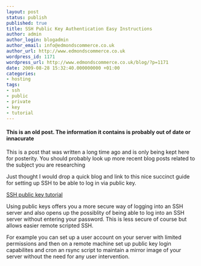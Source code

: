 ```yaml
---
layout: post
status: publish
published: true
title: SSH Public Key Authentication Easy Instructions
author: admin
author_login: blogadmin
author_email: info@edmondscommerce.co.uk
author_url: http://www.edmondscommerce.co.uk
wordpress_id: 1171
wordpress_url: http://www.edmondscommerce.co.uk/blog/?p=1171
date: 2009-08-28 15:32:40.000000000 +01:00
categories:
- hosting
tags:
- ssh
- public
- private
- key
- tutorial
---
```

<div class="oldpost"><h4>This is an old post. The information it contains is probably out of date or innacurate</h4>
<p>
This is a post that was written a long time ago and is only being kept here for posterity.
You should probably look up more recent blog posts related to the subject you are researching
</p>
</div>
Just thought I would drop a quick blog and link to this nice succinct guide for setting up SSH to be able to log in via public key.

<a href="http://www.petefreitag.com/item/532.cfm">SSH public key tutorial</a>

Using public keys offers you a more secure way of logging into an SSH server and also opens up the possiblity of being able to log into an SSH server without entering your password. This is less secure of course but allows easier remote scripted SSH.

For example you can set up a user account on your server with limited permissions and then on a remote machine set up public key login capabilites and cron an rsync script to maintain a mirror image of your server without the need for any user intervention.
